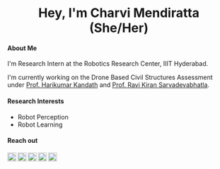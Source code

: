 
<h1 align="center">Hey, I'm Charvi Mendiratta (She/Her)</h1>

#### About Me

I'm Research Intern at the Robotics Research Center, IIIT Hyderabad.
<p></p>

I'm currently working on the Drone Based Civil Structures Assessment under [Prof. Harikumar Kandath](https://sites.google.com/view/harikumar-kandath/home) and [Prof. Ravi Kiran Sarvadevabhatla](https://ravika.github.io/).

#### Research Interests
- Robot Perception
- Robot Learning


<!-- <br> -->

<!-- 
[![Anurag's GitHub stats](https://github-readme-stats.vercel.app/api?username=rayruchira&count_private=true)](https://github.com/rayruchira/github-readme-stats)

 -->
 
 
#### Reach out

<a href="https://twitter.com/charvi077">
  <img align="left" alt="Charvi's Twitter" width="20px" src="https://cdn.jsdelivr.net/npm/simple-icons@v3/icons/twitter.svg" />
</a>
<a href="https://www.linkedin.com/in/charvi077/">
  <img align="left" alt="Charvi's LinkedIn" width="20px" src="https://cdn.jsdelivr.net/npm/simple-icons@v3/icons/linkedin.svg" />
</a>
<a href="https://www.youtube.com/channel/UCXzqunUE_qv8Bg-MHE8j77Q">
  <img align="left" alt="Charvi's Youtube" width="20px" src="https://cdn.jsdelivr.net/npm/simple-icons@v3/icons/youtube.svg" />
</a>
<a href="https://charvi-077.github.io/about/">
  <img align="left" alt="Charvi's Youtube" width="20px" src="https://cdn.jsdelivr.net/npm/simple-icons@v3/icons/wordpress.svg" />
</a>
<a href="mailto:charvi077@gmail.com">
  <img align="left" alt="Charvi's LinkedIn" width="20px" src="https://cdn.jsdelivr.net/npm/simple-icons@3.13.0/icons/gmail.svg" />
</a>









